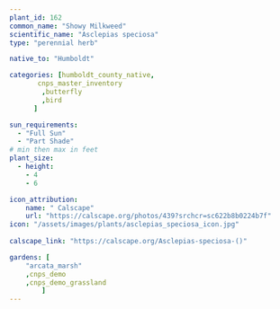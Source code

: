 ```yaml
---
plant_id: 162 
common_name: "Showy Milkweed"
scientific_name: "Asclepias speciosa"
type: "perennial herb"

native_to: "Humboldt"

categories: [humboldt_county_native,
       cnps_master_inventory
        ,butterfly
        ,bird
      ]

sun_requirements:
  - "Full Sun"
  - "Part Shade"
# min then max in feet
plant_size:
  - height: 
    - 4 
    - 6

icon_attribution: 
    name: " Calscape"
    url: "https://calscape.org/photos/439?srchcr=sc622b8b0224b7f"
icon: "/assets/images/plants/asclepias_speciosa_icon.jpg"
 
calscape_link: "https://calscape.org/Asclepias-speciosa-()"

gardens: [
    "arcata_marsh" 
    ,cnps_demo
    ,cnps_demo_grassland
        ]
---
```

